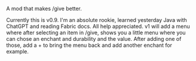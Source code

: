 A mod that makes /give better.

Currently this is v0.9. I'm an absolute rookie, learned yesterday Java with ChatGPT and reading Fabric docs. All help appreciated.
v1 will add a menu where after selecting an item in /give, shows you a little menu where you can chose an enchant and durability and the value. 
After adding one of those, add a + to bring the menu back and add another enchant for example.
